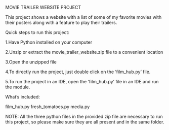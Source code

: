 
MOVIE TRAILER WEBSITE PROJECT

This project shows a website with a list of some of my favorite movies with their posters along with a feature to play their trailers. 

Quick steps to run this project:

1.Have Python installed on your computer

2.Unzip or extract the movie_trailer_website.zip file to a convenient location

3.Open the unzipped file 

4.To directly run the project, just double click on the ‘film_hub.py’ file.

5.To run the project in an IDE, open the ‘film_hub.py’ file in an IDE and run the module.



What’s included: 

film_hub.py
fresh_tomatoes.py
media.py

NOTE: All the three python files in the provided zip file are necessary to run this project, so please make sure they are all present and in the same folder.

